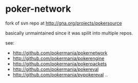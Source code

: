 poker-network
=============

fork of svn repo at http://gna.org/projects/pokersource

basically unmaintained since it was spilit into multiple repos.

see:

* http://github.com/pokermania/pokernetwork
* http://github.com/pokermania/pokerengine
* http://github.com/pokermania/pokerpackets
* http://github.com/pokermania/pokereval
* http://github.com/pokermania/pypokereval
..
